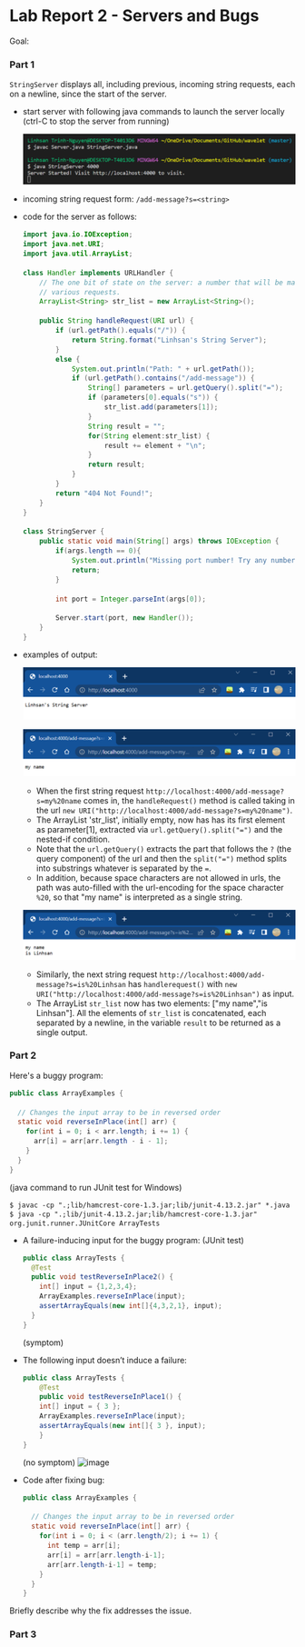 # Lab Report 2 - Servers and Bugs
Goal: 

### Part 1
`StringServer` displays all, including previous, incoming string requests, each on a newline, since the start of the server.
- start server with following java commands to launch the server locally (ctrl-C to stop the server from running)

    ![java-commands](java-commands.png)
    
- incoming string request form: `/add-message?s=<string>`
- code for the server as follows:
    ```java
    import java.io.IOException;
    import java.net.URI;
    import java.util.ArrayList;

    class Handler implements URLHandler {
        // The one bit of state on the server: a number that will be manipulated by
        // various requests.
        ArrayList<String> str_list = new ArrayList<String>();

        public String handleRequest(URI url) {
            if (url.getPath().equals("/")) {
                return String.format("Linhsan's String Server");
            } 
            else {
                System.out.println("Path: " + url.getPath());
                if (url.getPath().contains("/add-message")) {
                    String[] parameters = url.getQuery().split("=");
                    if (parameters[0].equals("s")) {
                        str_list.add(parameters[1]);
                    }
                    String result = "";
                    for(String element:str_list) {
                        result += element + "\n";
                    }
                    return result;
                }
            }
            return "404 Not Found!";
        }
    }

    class StringServer {
        public static void main(String[] args) throws IOException {
            if(args.length == 0){
                System.out.println("Missing port number! Try any number between 1024 to 49151");
                return;
            }

            int port = Integer.parseInt(args[0]);

            Server.start(port, new Handler());
        }
    }
    ```
- examples of output:

    ![homepage](homepage.png)
    
    ![screenshot-1](screenshot-1.png)
    
    - When the first string request `http://localhost:4000/add-message?s=my%20name` comes in, the `handleRequest()` method is called taking in the url `new URI("http://localhost:4000/add-message?s=my%20name")`. 
    - The ArrayList 'str_list', initially empty, now has has its first element as parameter[1], extracted via `url.getQuery().split("=")` and the nested-if condition. 
    - Note that the `url.getQuery()` extracts the part that follows the `?` (the query component) of the url and then the `split("=")` method splits into substrings whatever is separated by the `=`. 
    - In addition, because space characters are not allowed in urls, the path was auto-filled with the url-encoding for the space character `%20`, so that "my name" is interpreted as a single string. 

    ![screenshot-2](screenshot-2.png)
    
    - Similarly, the next string request `http://localhost:4000/add-message?s=is%20Linhsan` has `handlerequest()` with `new URI("http://localhost:4000/add-message?s=is%20Linhsan")` as input. 
    - The ArrayList `str_list` now has two elements: ["my name","is Linhsan"]. All the elements of `str_list` is concatenated, each separated by a newline, in the variable `result` to be returned as a single output.

### Part 2
Here's a buggy program:
```java
public class ArrayExamples {

  // Changes the input array to be in reversed order
  static void reverseInPlace(int[] arr) {
    for(int i = 0; i < arr.length; i += 1) {
      arr[i] = arr[arr.length - i - 1];
    }
  }
}
```
(java command to run JUnit test for Windows)
```
$ javac -cp ".;lib/hamcrest-core-1.3.jar;lib/junit-4.13.2.jar" *.java
$ java -cp ".;lib/junit-4.13.2.jar;lib/hamcrest-core-1.3.jar" org.junit.runner.JUnitCore ArrayTests
```
- A failure-inducing input for the buggy program:
    (JUnit test)
    ```java
    public class ArrayTests {
      @Test
      public void testReverseInPlace2() {
        int[] input = {1,2,3,4};
        ArrayExamples.reverseInPlace(input);
        assertArrayEquals(new int[]{4,3,2,1}, input);
      }
    }
    ```
    (symptom)
    
- The following input doesn’t induce a failure:
    ```java
    public class ArrayTests {
        @Test 
        public void testReverseInPlace1() {
        int[] input = { 3 };
        ArrayExamples.reverseInPlace(input);
        assertArrayEquals(new int[]{ 3 }, input);
        }
    }
    ```
    (no symptom)
    ![image](https://user-images.githubusercontent.com/111631103/217133982-e2a1edbb-dfbc-4143-b378-93656f343e06.png)

- Code after fixing bug:
    ```java
    public class ArrayExamples {

      // Changes the input array to be in reversed order
      static void reverseInPlace(int[] arr) {
        for(int i = 0; i < (arr.length/2); i += 1) {
          int temp = arr[i];
          arr[i] = arr[arr.length-i-1];
          arr[arr.length-i-1] = temp;
        }
      }
    }
    ```

Briefly describe why the fix addresses the issue.

### Part 3
